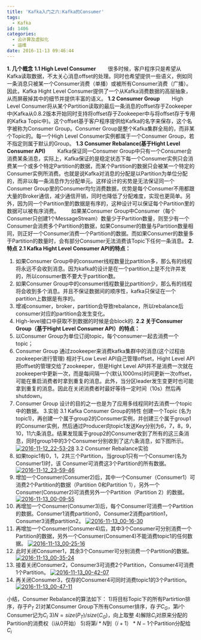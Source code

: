 ```yaml
---
title: 'Kafka入门之六:Kafka的Consumer'
tags:
  - Kafka
id: 1406
categories:
  - 云计算及虚拟化
  - 运维
date: 2016-11-13 09:46:44
---
```


**1\. 几个概念**
**1.1 High Level Consumer**
　　很多时候，客户程序只是希望从Kafka读取数据，不太关心消息offset的处理。同时也希望提供一些语义，例如同一条消息只被某一个Consumer消费（单播）或被所有Consumer消费（广播）。因此，Kafka Hight Level Consumer提供了一个从Kafka消费数据的高层抽象，从而屏蔽掉其中的细节并提供丰富的语义。
**1.2 Consumer Group**
　　High Level Consumer将从某个Partition读取的最后一条消息的offset存于Zookeeper中(Kafka从0.8.2版本开始同时支持将offset存于Zookeeper中与将offset存于专用的Kafka Topic中)。这个offset基于客户程序提供给Kafka的名字来保存，这个名字被称为Consumer Group。Consumer Group是整个Kafka集群全局的，而非某个Topic的。每一个High Level Consumer实例都属于一个Consumer Group，若不指定则属于默认的Group。
**1.3 Consumer Rebalance(基于Hight Level Consumer API)**
　　Kafka保证同一Consumer Group中只有一个Consumer会消费某条消息，实际上，Kafka保证的是稳定状态下每一个Consumer实例只会消费某一个或多个特定Partition的数据，而某个Partition的数据只会被某一个特定的Consumer实例所消费。也就是说Kafka对消息的分配是以Partition为单位分配的，而非以每一条消息作为分配单元。这样设计的劣势是无法保证同一个Consumer Group里的Consumer均匀消费数据，优势是每个Consumer不用都跟大量的Broker通信，减少通信开销，同时也降低了分配难度，实现也更简单。另外，因为同一个Partition里的数据是有序的，这种设计可以保证每个Partition里的数据可以被有序消费。
　　如果某Consumer Group中Consumer（每个Consumer只创建1个MessageStream）数量少于Partition数量，则至少有一个Consumer会消费多个Partition的数据，如果Consumer的数量与Partition数量相同，则正好一个Consumer消费一个Partition的数据。而如果Consumer的数量多于Partition的数量时，会有部分Consumer无法消费该Topic下任何一条消息。
**2\. 特点**
**2.1 Kafka Hight Level Consumer API的特点：**
1) 如果Consumer Group中的consumer线程数量比partition多，那么有的线程将永远不会收到消息。因为kafka的设计是在一个partition上是不允许并发的，所以consumer数不要大于partition数。
2) 如果Consumer Group中的consumer线程数量比partition少，那么有的线程将会收到多个消息。并且不保证数据间的顺序性，kafka只保证在一个partition上数据是有序的。
3) 增减consumer，broker，partition会导致rebalance，所以rebalance后consumer对应的partition会发生变化。
4) High-level接口中获取不到数据的时候是会block的.
**2.2 关于Consumer Group（基于Hight Level Consumer API）的特点：**
1) 以Consumer Group为单位订阅topic，每个consumer一起去消费一个topic；
2) Consumer Group 通过zookeeper来消费kafka集群中的消息(这个过程由zookeeper进行管理)
相对于Low Level API自己管理offset，Hight Level API把offset的管理交给了zookeeper，但是Hight Level API并不是消费一次就在zookeeper中更新一次，而是每间隔一个(默认1000ms)时间更新一次offset，可能在重启消费者时拿到重复的消息。此外，当分区leader发生变更时也可能拿到重复的消息。因此在关闭消费者时最好等待一定时间（10s）然后再shutdown。
3) Consumer Group 设计的目的之一也是为了应用多线程同时去消费一个topic中的数据。
3.实验
3.1 Kafka Consumer Group的特性
创建一个Topic (名为topic1)，再创建一个属于group2的Consumer实例，并创建三个属于group1的Consumer实例，然后通过Producer向topic1发送Key分别为6，7，8，9，10，11六条消息。结果发现属于group2的Consumer收到了所有的这三条消息，同时group1中的3个Consumer分别收到了这六条消息，如下图所示。
[![2016-11-12_22-53-28](http://orufryv17.bkt.clouddn.com/wp-content/uploads/2016/11/2016-11-12_22-53-28.png)](http://orufryv17.bkt.clouddn.com/wp-content/uploads/2016/11/2016-11-12_22-53-28.png)
3.2 Consumer Rebalance实验
1) 如果topic1有0，1，2共三个Partition，当group1只有一个Consumer(名为Consumer1)时，该 Consumer可消费这3个Partition的所有数据。
[![2016-11-12_23-59-46](http://orufryv17.bkt.clouddn.com/wp-content/uploads/2016/11/2016-11-12_23-59-46.png)](http://orufryv17.bkt.clouddn.com/wp-content/uploads/2016/11/2016-11-12_23-59-46.png)
2) 增加一个Consumer(Consumer2)后，其中一个Consumer（Consumer1）可消费2个Partition的数据（Partition 0和Partition 1），另外一个Consumer(Consumer2)可消费另外一个Partition（Partition 2）的数据。
[![2016-11-13_00-09-55](http://orufryv17.bkt.clouddn.com/wp-content/uploads/2016/11/2016-11-13_00-09-55.png)](http://orufryv17.bkt.clouddn.com/wp-content/uploads/2016/11/2016-11-13_00-09-55.png)
3) 再增加一个Consumer(Consumer3)后，每个Consumer可消费一个Partition的数据。Consumer1消费partition0，Consumer2消费partition1，Consumer3消费partition2。
[![2016-11-13_00-16-30](http://orufryv17.bkt.clouddn.com/wp-content/uploads/2016/11/2016-11-13_00-16-30.png)](http://orufryv17.bkt.clouddn.com/wp-content/uploads/2016/11/2016-11-13_00-16-30.png)
4) 再增加一个Consumer(Consumer4)后，其中3个Consumer可分别消费一个Partition的数据，另外一个Consumer(Consumer4)不能消费topic1的任何数据。
[![2016-11-13_00-25-16](http://orufryv17.bkt.clouddn.com/wp-content/uploads/2016/11/2016-11-13_00-25-16.png)](http://orufryv17.bkt.clouddn.com/wp-content/uploads/2016/11/2016-11-13_00-25-16.png)
5) 此时关闭Consumer1，其余3个Consumer可分别消费一个Partition的数据。
[![2016-11-13_00-35-24](http://orufryv17.bkt.clouddn.com/wp-content/uploads/2016/11/2016-11-13_00-35-24.png)](http://orufryv17.bkt.clouddn.com/wp-content/uploads/2016/11/2016-11-13_00-35-24.png)
6) 接着关闭Consumer2，Consumer3可消费2个Partition，Consumer4可消费1个Partition。
[![2016-11-13_00-42-07](http://orufryv17.bkt.clouddn.com/wp-content/uploads/2016/11/2016-11-13_00-42-07.png)](http://orufryv17.bkt.clouddn.com/wp-content/uploads/2016/11/2016-11-13_00-42-07.png)
7) 再关闭Consumer3，仅存的Consumer4可同时消费topic1的3个Partition。
[![2016-11-13_00-47-11](http://orufryv17.bkt.clouddn.com/wp-content/uploads/2016/11/2016-11-13_00-47-11.png)](http://orufryv17.bkt.clouddn.com/wp-content/uploads/2016/11/2016-11-13_00-47-11.png)

小结，Consumer Rebalance的算法如下：
1)将目标Topic下的所有Partirtion排序，存于$P_T$
2)对某Consumer Group下所有Consumer排序，存$于C_G$，第$i$个Consumer记为$C_i$
3)$N=size(P_T)/size(C_G)$，向上取整
4)解除$C_i$对原来分配的Partition的消费权（i从0开始）
5)将第$i*N$到$（i+1）*N-1$个Partition分配给$C_i$